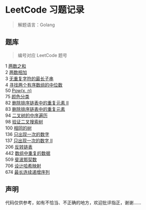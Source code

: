 # LeetCode 习题记录
> 解题语言：Golang


## 题库
> 编号对应 LeetCode 题号

1 [两数之和](./QuestionBank/1.go)  
2 [两数相加](./QuestionBank/2.go)  
3 [无重复字符的最长子串](./QuestionBank/3.go)  
4 [寻找两个有序数组的中位数](./QuestionBank/4.go)  
50 [Pow(x, n)](./QuestionBank/50.go)  
75 [颜色分类](./QuestionBank/75.go)  
82 [删除排序链表中的重复元素 II](./QuestionBank/82.go)  
83 [删除排序链表中的重复元素](./QuestionBank/83.go)  
94 [二叉树的中序遍历](./QuestionBank/94.go)  
98 [验证二叉搜索树](./QuestionBank/98.go)  
100 [相同的树](./QuestionBank/100.go)  
136 [只出现一次的数字](./QuestionBank/136.go)  
137 [只出现一次的数字 II](./QuestionBank/137.go)  
206 [反转链表](./QuestionBank/206.go)  
442 [数组中重复的数据](./QuestionBank/442.go)  
509 [斐波那契数](./QuestionBank/509.go)  
706 [设计哈希映射](./QuestionBank/706.go)  
674 [最长连续递增序列](./QuestionBank/674.go)  

## 声明
代码仅供参考，如有不恰当、不正确的地方，欢迎批评指正，谢谢……